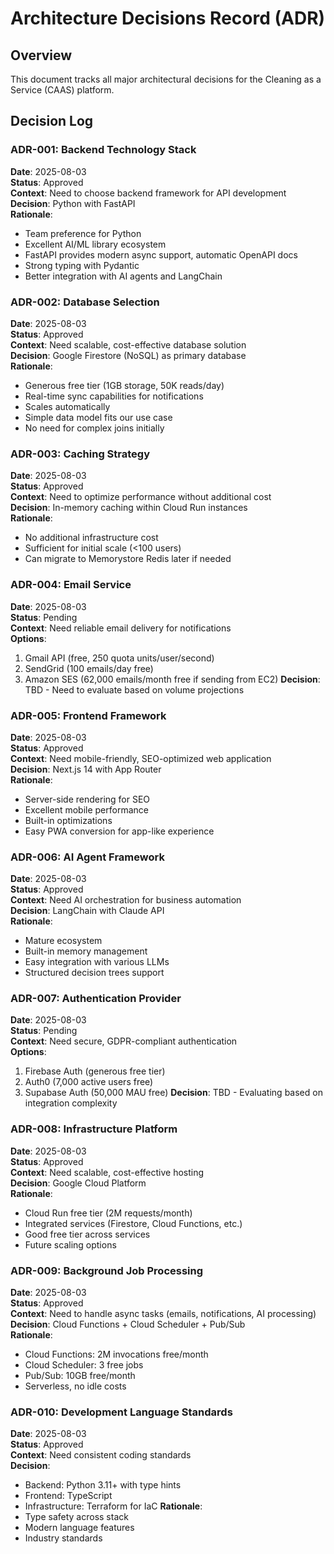 # Architecture Decisions Record (ADR)

## Overview
This document tracks all major architectural decisions for the Cleaning as a Service (CAAS) platform.

## Decision Log

### ADR-001: Backend Technology Stack
**Date**: 2025-08-03  
**Status**: Approved  
**Context**: Need to choose backend framework for API development  
**Decision**: Python with FastAPI  
**Rationale**: 
- Team preference for Python
- Excellent AI/ML library ecosystem
- FastAPI provides modern async support, automatic OpenAPI docs
- Strong typing with Pydantic
- Better integration with AI agents and LangChain

### ADR-002: Database Selection
**Date**: 2025-08-03  
**Status**: Approved  
**Context**: Need scalable, cost-effective database solution  
**Decision**: Google Firestore (NoSQL) as primary database  
**Rationale**:
- Generous free tier (1GB storage, 50K reads/day)
- Real-time sync capabilities for notifications
- Scales automatically
- Simple data model fits our use case
- No need for complex joins initially

### ADR-003: Caching Strategy
**Date**: 2025-08-03  
**Status**: Approved  
**Context**: Need to optimize performance without additional cost  
**Decision**: In-memory caching within Cloud Run instances  
**Rationale**:
- No additional infrastructure cost
- Sufficient for initial scale (<100 users)
- Can migrate to Memorystore Redis later if needed

### ADR-004: Email Service
**Date**: 2025-08-03  
**Status**: Pending  
**Context**: Need reliable email delivery for notifications  
**Options**:
1. Gmail API (free, 250 quota units/user/second)
2. SendGrid (100 emails/day free)
3. Amazon SES (62,000 emails/month free if sending from EC2)
**Decision**: TBD - Need to evaluate based on volume projections

### ADR-005: Frontend Framework
**Date**: 2025-08-03  
**Status**: Approved  
**Context**: Need mobile-friendly, SEO-optimized web application  
**Decision**: Next.js 14 with App Router  
**Rationale**:
- Server-side rendering for SEO
- Excellent mobile performance
- Built-in optimizations
- Easy PWA conversion for app-like experience

### ADR-006: AI Agent Framework
**Date**: 2025-08-03  
**Status**: Approved  
**Context**: Need AI orchestration for business automation  
**Decision**: LangChain with Claude API  
**Rationale**:
- Mature ecosystem
- Built-in memory management
- Easy integration with various LLMs
- Structured decision trees support

### ADR-007: Authentication Provider
**Date**: 2025-08-03  
**Status**: Pending  
**Context**: Need secure, GDPR-compliant authentication  
**Options**:
1. Firebase Auth (generous free tier)
2. Auth0 (7,000 active users free)
3. Supabase Auth (50,000 MAU free)
**Decision**: TBD - Evaluating based on integration complexity

### ADR-008: Infrastructure Platform
**Date**: 2025-08-03  
**Status**: Approved  
**Context**: Need scalable, cost-effective hosting  
**Decision**: Google Cloud Platform  
**Rationale**:
- Cloud Run free tier (2M requests/month)
- Integrated services (Firestore, Cloud Functions, etc.)
- Good free tier across services
- Future scaling options

### ADR-009: Background Job Processing
**Date**: 2025-08-03  
**Status**: Approved  
**Context**: Need to handle async tasks (emails, notifications, AI processing)  
**Decision**: Cloud Functions + Cloud Scheduler + Pub/Sub  
**Rationale**:
- Cloud Functions: 2M invocations free/month
- Cloud Scheduler: 3 free jobs
- Pub/Sub: 10GB free/month
- Serverless, no idle costs

### ADR-010: Development Language Standards
**Date**: 2025-08-03  
**Status**: Approved  
**Context**: Need consistent coding standards  
**Decision**: 
- Backend: Python 3.11+ with type hints
- Frontend: TypeScript
- Infrastructure: Terraform for IaC
**Rationale**:
- Type safety across stack
- Modern language features
- Industry standards
